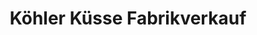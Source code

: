 ---
title: "Köhler Küsse Fabrikverkauf"
url: /hainburg/koehler-kuesse-fabrikverkauf/
shop: Süßwaren
---